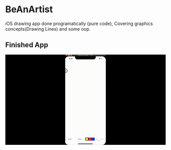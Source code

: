 # BeAnArtist
iOS drawing app done programatically (pure code), Covering graphics concepts(Drawing Lines) and some oop.

## Finished App
![Finished App](https://github.com/ahmedattia213/BeAnArtist/blob/master/BeAnArtist/Supporting%20files/BeAnArtist.gif)
